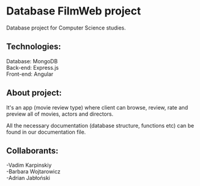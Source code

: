 # Database FilmWeb project
Database project for Computer Science studies.

## Technologies:
Database: MongoDB <br>
Back-end: Express.js <br>
Front-end: Angular

## About project:    
It's an app (movie review type) where client can browse, review, rate and preview all of movies, actors and directors.

All the necessary documentation (database structure, functions etc) can be found in our documentation file.

## Collaborants:
-Vadim Karpinskiy <br>
-Barbara Wojtarowicz <br>
-Adrian Jabłoński <br>
